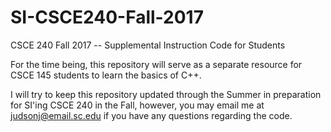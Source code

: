# SI-CSCE240-Fall-2017
CSCE 240 Fall 2017 -- Supplemental Instruction Code for Students

For the time being, this repository will serve as a separate resource for CSCE 145 students to learn the basics of C++.

I will try to keep this repository updated through the Summer in preparation for SI'ing CSCE 240 in the Fall, however, you may email me at judsonj@email.sc.edu if you have any questions regarding the code.
